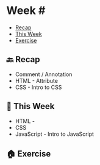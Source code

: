 # Week \#

- [Recap]()
- [This Week]()
- [Exercise]()

## 🔙 Recap

- Comment / Annotation
- HTML - Attribute
- CSS - Intro to CSS

## 📖 This Week

- HTML - 
- CSS
- JavaScript - Intro to JavaScript

## 🏠 Exercise